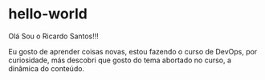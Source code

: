 # hello-world

Olá Sou o Ricardo Santos!!!

Eu gosto de aprender coisas novas, estou fazendo o curso de DevOps, por curiosidade, más descobri que gosto do tema abortado no curso, a dinâmica do conteúdo.


